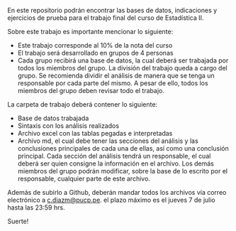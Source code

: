 En este repositorio podrán encontrar las bases de datos, indicaciones y ejercicios de prueba para el trabajo final del curso de Estadística II. 

Sobre este trabajo es importante mencionar lo siguiente: 
- Este trabajo corresponde al 10% de la nota del curso
- El trabajo será desarrollado en grupos de 4 personas
- Cada grupo recibirá una base de datos, la cual deberá ser trabajada por todos los miembros del grupo. La división del trabajo queda a cargo del grupo. Se recomienda dividir el análisis de manera que se tenga un responsable por cada parte del mismo. A pesar de ello, todos los miembros del grupo deben revisar todo el trabajo. 

La carpeta de trabajo deberá contener lo siguiente: 
- Base de datos trabajada
- Sintaxis con los análisis realizados 
- Archivo excel con las tablas pegadas e interpretadas 
- Archivo md, el cual debe tener las secciones del análisis y las conclusiones principales de cada una de ellas, así como una conclusión principal. Cada sección del análisis tendrá un responsable, el cual deberá ser quien consigne la información en el archivo. Los demás miembros del grupo podrán modificar, sobre la base de lo escrito por el responsable, cualquier parte de este archivo. 

Además de subirlo a Github, deberán mandar todos los archivos vía correo electrónico a c.diazm@pucp.pe. el plazo máximo es el jueves 7 de julio hasta las 23:59 hrs. 

Suerte!
